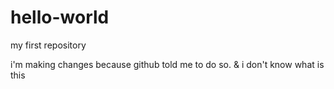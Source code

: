 # hello-world
my first repository

i'm making changes because github told me to do so.
& i don't know what is this
